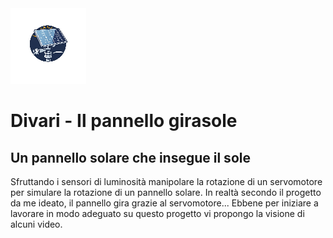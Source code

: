 <picture align="center">
  <source media="(prefers-color-scheme: dark)" srcset="doc_utili/img/girasole2.png">
  <img alt="Logo" src="doc_utili/img/logo2.png">
</picture>

# Divari - Il pannello girasole
## Un pannello solare che insegue il sole
Sfruttando i sensori di luminosità manipolare la rotazione di un servomotore
per simulare la rotazione di un pannello solare. In realtà secondo il progetto 
da me ideato, il pannello gira grazie al servomotore...
Ebbene per iniziare a lavorare in modo adeguato su questo progetto vi propongo 
la visione di alcuni video. 
